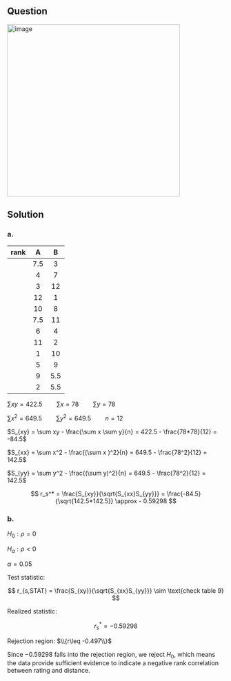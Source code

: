 ## Question

<img width="400" alt="image" src="https://github.com/user-attachments/assets/b7f13e9e-fce6-4b6d-8ca7-ac1d5af95a48" />

## Solution

### a.

|rank| A | B |
|:--:|:-:|:-:|
|    |7.5| 3 |
|    | 4 | 7 |
|    | 3 |12 |
|    |12 | 1 |
|    | 10| 8 | 
|    |7.5|11 |
|    | 6 | 4 |
|    |11 | 2 |
|    | 1 |10 | 
|    | 5 | 9 |
|    | 9 |5.5|
|    | 2 |5.5|
  
$\sum xy = 422.5 \quad \quad \sum x = 78 \quad \quad \sum y = 78$  
  
$\sum x^2 = 649.5 \quad \quad \sum y^2 = 649.5 \quad \quad n = 12$  

$S_{xy} = \sum xy - \frac{\sum x \sum y}{n} = 422.5 - \frac{78*78}{12} = -84.5$  
  
$S_{xx} = \sum x^2 - \frac{(\sum x )^2}{n} = 649.5 - \frac{78^2}{12} = 142.5$  

$S_{yy} = \sum y^2 - \frac{(\sum y)^2}{n} = 649.5 - \frac{78^2}{12} = 142.5$ 

$$
r_s^* = \frac{S_{xy}}{\sqrt{S_{xx}S_{yy}}} = \frac{-84.5}{\sqrt{142.5*142.5}} \approx - 0.59298
$$

### b.

$H_0: \rho = 0$

$H_a: \rho < 0$

$\alpha = 0.05$

Test statistic:

$$
r_{s,STAT} = \frac{S_{xy}}{\sqrt{S_{xx}S_{yy}}} \sim \text{check table 9}
$$

Realized statistic:

$$
r_s^* = - 0.59298
$$

Rejection region:  $\\{r\leq -0.497\\}$

Since $-0.59298$ falls into the rejection region, we reject $H_0$, which means the data provide sufficient evidence to indicate a negative rank correlation between rating and distance.
 


